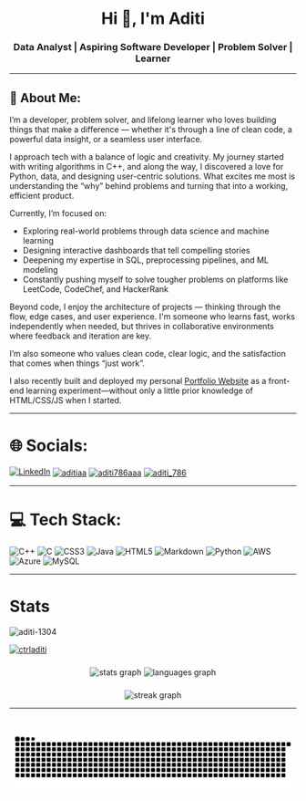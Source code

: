<h1 align="center">Hi 👋, I'm Aditi</h1>
<h3 align="center">Data Analyst | Aspiring Software Developer | Problem Solver | Learner</h3>

---

## 💫 About Me:
I’m a developer, problem solver, and lifelong learner who loves building things that make a difference — whether it's through a line of clean code, a powerful data insight, or a seamless user interface.

I approach tech with a balance of logic and creativity. My journey started with writing algorithms in C++, and along the way, I discovered a love for Python, data, and designing user-centric solutions. What excites me most is understanding the “why” behind problems and turning that into a working, efficient product.

Currently, I’m focused on:

- Exploring real-world problems through data science and machine learning
- Designing interactive dashboards that tell compelling stories
- Deepening my expertise in SQL, preprocessing pipelines, and ML modeling
- Constantly pushing myself to solve tougher problems on platforms like LeetCode, CodeChef, and HackerRank

Beyond code, I enjoy the architecture of projects — thinking through the flow, edge cases, and user experience. I'm someone who learns fast, works independently when needed, but thrives in collaborative environments where feedback and iteration are key.

I’m also someone who values clean code, clear logic, and the satisfaction that comes when things “just work”.

I also recently built and deployed my personal [Portfolio Website](https://ctrladiti.github.io/index.html) as a front-end learning experiment—without only a little prior knowledge of HTML/CSS/JS when I started.

---

# 🌐 Socials:
[![LinkedIn](https://img.shields.io/badge/LinkedIn-%230077B5.svg?logo=linkedin&logoColor=white)](https://linkedin.com/in/aditi-agr) 
<a href="https://www.codechef.com/users/aditiaa" target="blank"><img align="center" src="https://cdn.jsdelivr.net/npm/simple-icons@3.1.0/icons/codechef.svg" alt="aditiaa" height="30" width="40" /></a>
<a href="https://www.hackerrank.com/ctrladiti" target="blank"><img align="center" src="https://raw.githubusercontent.com/rahuldkjain/github-profile-readme-generator/master/src/images/icons/Social/hackerrank.svg" alt="aditi786aaa" height="30" width="40" /></a>
<a href="https://www.leetcode.com/ctrladiti" target="blank"><img align="center" src="https://raw.githubusercontent.com/rahuldkjain/github-profile-readme-generator/master/src/images/icons/Social/leet-code.svg" alt="aditi_786" height="30" width="40" /></a>

---

# 💻 Tech Stack:
![C++](https://img.shields.io/badge/c++-%2300599C.svg?style=for-the-badge&logo=c%2B%2B&logoColor=white) ![C](https://img.shields.io/badge/c-%2300599C.svg?style=for-the-badge&logo=c&logoColor=white) ![CSS3](https://img.shields.io/badge/css3-%231572B6.svg?style=for-the-badge&logo=css3&logoColor=white) ![Java](https://img.shields.io/badge/java-%23ED8B00.svg?style=for-the-badge&logo=openjdk&logoColor=white) ![HTML5](https://img.shields.io/badge/html5-%23E34F26.svg?style=for-the-badge&logo=html5&logoColor=white) ![Markdown](https://img.shields.io/badge/markdown-%23000000.svg?style=for-the-badge&logo=markdown&logoColor=white) ![Python](https://img.shields.io/badge/python-3670A0?style=for-the-badge&logo=python&logoColor=ffdd54) ![AWS](https://img.shields.io/badge/AWS-%23FF9900.svg?style=for-the-badge&logo=amazon-aws&logoColor=white) ![Azure](https://img.shields.io/badge/azure-%230072C6.svg?style=for-the-badge&logo=microsoftazure&logoColor=white) ![MySQL](https://img.shields.io/badge/mysql-4479A1.svg?style=for-the-badge&logo=mysql&logoColor=white)

---
# Stats

<p align="left"> <img src="https://komarev.com/ghpvc/?username=aditi-1304&label=Profile%20views&color=0e75b6&style=flat" alt="aditi-1304" /> </p>

<p align="left"> <a href="https://github.com/ryo-ma/github-profile-trophy"><img src="https://github-profile-trophy.vercel.app/?username=ctrladiti" alt="ctrladiti" /></a> </p>

###

<div align="center">
  <img src="https://github-readme-stats.vercel.app/api?username=ctrladiti&hide_title=false&hide_rank=false&show_icons=true&include_all_commits=true&count_private=true&disable_animations=false&theme=dracula&locale=en&hide_border=false" height="150" alt="stats graph"  />
  <img src="https://github-readme-stats.vercel.app/api/top-langs?username=ctrladiti&locale=en&hide_title=false&layout=compact&card_width=320&langs_count=5&theme=dracula&hide_border=false" height="150" alt="languages graph"  />
</div>

###

<div align="center">
  <img src="https://streak-stats.demolab.com?user=ctrladiti&locale=en&mode=daily&theme=dracula&hide_border=false&border_radius=5&order=3" height="150" alt="streak graph"  />
</div>

---

###

<br clear="both">

<img src="https://raw.githubusercontent.com/ctrladiti/ctrladiti/output/snake.svg" alt="Snake animation" />

###

